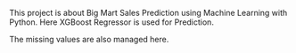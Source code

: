 This project is about Big Mart Sales Prediction using Machine Learning with Python. Here XGBoost Regressor is used for Prediction.

The missing values are also managed here.
